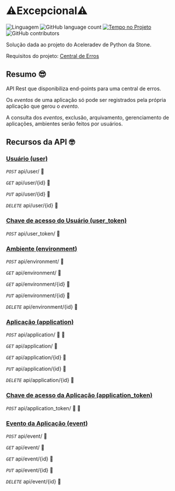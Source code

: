 # :warning:Excepcional:warning:

![Linguagem](https://img.shields.io/github/languages/top/melissatvs/excepcional) ![GitHub language count](https://img.shields.io/github/languages/count/melissatvs/excepcional) [![Tempo no Projeto](https://wakatime.com/badge/github/melissatvs/excepcional.svg)](https://wakatime.com/badge/github/melissatvs/excepcional) ![GitHub contributors](https://img.shields.io/github/contributors/melissatvs/excepcional)


Solução dada ao projeto do Aceleradev de Python da Stone.

Requisitos do projeto: [Central de Erros](central-erros.md)


## Resumo :sunglasses: 

API Rest que disponibiliza end-points para uma central de erros.

Os *eventos* de uma aplicação só pode ser registrados pela própria aplicação que gerou o *evento*.

A consulta dos *eventos*, exclusão, arquivamento, gerenciamento de aplicações, ambientes serão feitos por usuários.


## Recursos da API :nerd_face:

### [Usuário (user)](/reference/user.md)

*`POST`* api/user/ :key:

*`GET`* api/user/{id} :closed_lock_with_key:

*`PUT`* api/user/{id} :closed_lock_with_key:

*`DELETE`* api/user/{id} :closed_lock_with_key:


### [Chave de acesso do Usuário (user_token)](/reference/user_token.md)

*`POST`* api/user_token/ :key:


### [Ambiente (environment)](/reference/environment.md)

*`POST`* api/environment/ :closed_lock_with_key:

*`GET`* api/environment/ :closed_lock_with_key:

*`GET`* api/environment/{id} :closed_lock_with_key:

*`PUT`* api/environment/{id} :closed_lock_with_key:

*`DELETE`* api/environment/{id} :closed_lock_with_key:


### [Aplicação (application)](/reference/application.md)

*`POST`* api/application/ :closed_lock_with_key: :key:

*`GET`* api/application/ :closed_lock_with_key:

*`GET`* api/application/{id} :closed_lock_with_key:

*`PUT`* api/application/{id} :closed_lock_with_key:

*`DELETE`* api/application/{id} :closed_lock_with_key:


### [Chave de acesso da Aplicação (application_token)](/reference/application_token.md)

*`POST`* api/application_token/ :closed_lock_with_key: :key:


### [Evento da Aplicação (event)](/reference/event.md)

*`POST`* api/event/ :closed_lock_with_key:

*`GET`* api/event/ :closed_lock_with_key:

*`GET`* api/event/{id} :closed_lock_with_key:

*`PUT`* api/event/{id} :closed_lock_with_key:

*`DELETE`* api/event/{id} :closed_lock_with_key:

